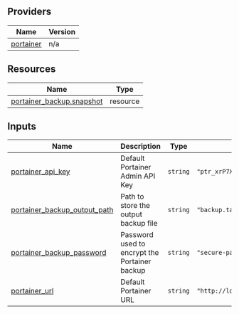 <!-- BEGIN_TF_DOCS -->


## Providers

| Name | Version |
|------|---------|
| <a name="provider_portainer"></a> [portainer](#provider\_portainer) | n/a |

## Resources

| Name | Type |
|------|------|
| [portainer_backup.snapshot](https://registry.terraform.io/providers/grulicht/portainer/latest/docs/resources/backup) | resource |

## Inputs

| Name | Description | Type | Default | Required |
|------|-------------|------|---------|:--------:|
| <a name="input_portainer_api_key"></a> [portainer\_api\_key](#input\_portainer\_api\_key) | Default Portainer Admin API Key | `string` | `"ptr_xrP7XWqfZEOoaCJRu5c8qKaWuDtVc2Zb07Q5g22YpS8="` | no |
| <a name="input_portainer_backup_output_path"></a> [portainer\_backup\_output\_path](#input\_portainer\_backup\_output\_path) | Path to store the output backup file | `string` | `"backup.tar.gz"` | no |
| <a name="input_portainer_backup_password"></a> [portainer\_backup\_password](#input\_portainer\_backup\_password) | Password used to encrypt the Portainer backup | `string` | `"secure-password-for-backup"` | no |
| <a name="input_portainer_url"></a> [portainer\_url](#input\_portainer\_url) | Default Portainer URL | `string` | `"http://localhost:9000"` | no |
<!-- END_TF_DOCS -->